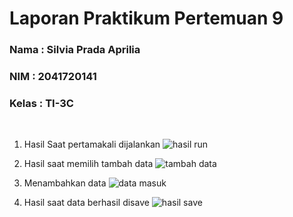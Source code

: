 # Laporan Praktikum Pertemuan 9
### Nama : Silvia Prada Aprilia
### NIM : 2041720141
### Kelas : TI-3C
<br>

1. Hasil Saat pertamakali dijalankan 
![hasil run](image/Screenshot_20221024_130301.jpg)

2. Hasil saat memilih tambah data
![tambah data](image/Screenshot_20221024_130311.jpg)

3. Menambahkan data
![data masuk](image/Screenshot_20221024_130321.jpg)

4. Hasil saat data berhasil disave
![hasil save](image/Screenshot_20221024_130328.jpg)
